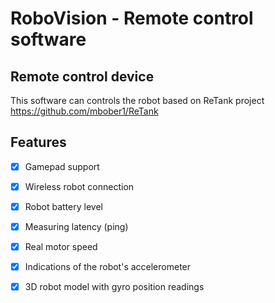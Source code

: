 # RoboVision - Remote control software

## Remote control device
This software can controls the robot based on ReTank project
https://github.com/mbober1/ReTank

## Features
- [X] Gamepad support
- [X] Wireless robot connection
- [X] Robot battery level
- [X] Measuring latency (ping)
- [X] Real motor speed
- [X] Indications of the robot's accelerometer
- [X] 3D robot model with gyro position readings


